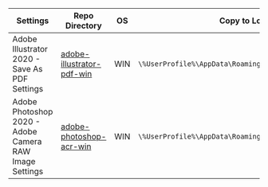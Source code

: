 |Settings|Repo Directory|OS|Copy to Location<br>
|---|---|---|---|
|Adobe Illustrator 2020 - Save As PDF Settings|[adobe-illustrator-pdf-win](https://github.com/sergebro/dotfiles/tree/main/.config/adobe-illustrator-pdf-win)|WIN|```\%UserProfile%\AppData\Roaming\Adobe\Adobe PDF\Settings\```
|Adobe Photoshop 2020 - Adobe Camera RAW Image Settings|[adobe-photoshop-acr-win](https://github.com/sergebro/dotfiles/tree/main/.config/adobe-photoshop-acr-win)|WIN|```\%UserProfile%\AppData\Roaming\Adobe\CameraRaw\Settings\```